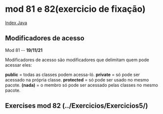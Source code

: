 # mod 81 e 82(exercicio de fixação)
[Index Java](Index%20Java.md)

## Modificadores de acesso

Mod 81 -- **19/11/21**

Modificadores de acesso são modificadores que delimitam quem pode acessar eles:

**public** = todas as classes podem acessa-ló.
**private** = só pode ser acessado na própria classe.
**protected** = só pode ser usado no mesmo pacote.
**(nada)** = o membro só pode ser acessado pelas classes no mesmo pacote.

## Exercises mod 82 (../Exercicios/Exercicios5/)
